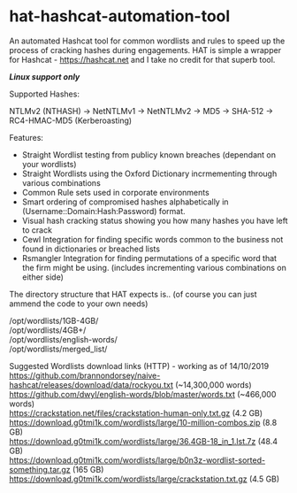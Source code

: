 # hat-hashcat-automation-tool
An automated Hashcat tool for common wordlists and rules to speed up the process of cracking hashes during engagements.
HAT is simple a wrapper for Hashcat - https://hashcat.net and I take no credit for that superb tool.

***Linux support only***  

Supported Hashes:

NTLMv2 (NTHASH) -> NetNTLMv1 -> NetNTLMv2 -> MD5 -> SHA-512 -> RC4-HMAC-MD5 (Kerberoasting)


Features:

* Straight Wordlist testing from publicy known breaches (dependant on your wordlists)
* Straight Wordlists using the Oxford Dictionary incrmementing through various combinations
* Common Rule sets used in corporate environments
* Smart ordering of compromised hashes alphabetically in (Username::Domain:Hash:Password) format.
* Visual hash cracking status showing you how many hashes you have left to crack 
* Cewl Integration for finding specific words common to the business not found in dictionaries or breached lists
* Rsmangler Integration for finding permutations of a specific word that the firm might be using. (includes incrementing various combinations on either side)


The directory structure that HAT expects is.. (of course you can just ammend the code to your own needs)

/opt/wordlists/1GB-4GB/  
/opt/wordlists/4GB+/  
/opt/wordlists/english-words/  
/opt/wordlists/merged_list/  


Suggested Wordlists download links (HTTP) - working as of 14/10/2019   
https://github.com/brannondorsey/naive-hashcat/releases/download/data/rockyou.txt (~14,300,000 words)  
https://github.com/dwyl/english-words/blob/master/words.txt (~466,000 words)  
https://crackstation.net/files/crackstation-human-only.txt.gz (4.2 GB)
https://download.g0tmi1k.com/wordlists/large/10-million-combos.zip (8.8 GB)  
https://download.g0tmi1k.com/wordlists/large/36.4GB-18_in_1.lst.7z (48.4 GB)  
https://download.g0tmi1k.com/wordlists/large/b0n3z-wordlist-sorted-something.tar.gz (165 GB)  
https://download.g0tmi1k.com/wordlists/large/crackstation.txt.gz (4.5 GB)  
